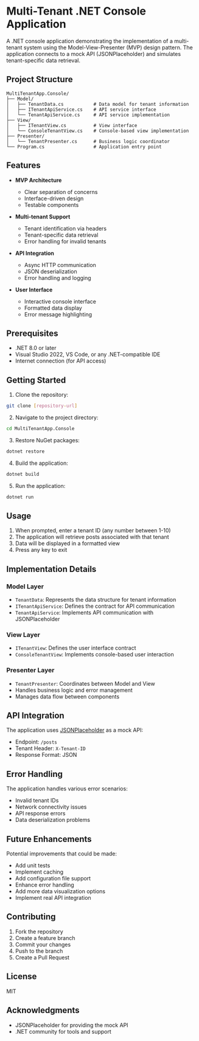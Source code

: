 # Multi-Tenant .NET Console Application

A .NET console application demonstrating the implementation of a multi-tenant system using the Model-View-Presenter (MVP) design pattern. The application connects to a mock API (JSONPlaceholder) and simulates tenant-specific data retrieval.

## Project Structure

```
MultiTenantApp.Console/
├── Model/
│   ├── TenantData.cs           # Data model for tenant information
│   ├── ITenantApiService.cs    # API service interface
│   └── TenantApiService.cs     # API service implementation
├── View/
│   ├── ITenantView.cs          # View interface
│   └── ConsoleTenantView.cs    # Console-based view implementation
├── Presenter/
│   └── TenantPresenter.cs      # Business logic coordinator
└── Program.cs                  # Application entry point
```

## Features

- **MVP Architecture**
  - Clear separation of concerns
  - Interface-driven design
  - Testable components
  
- **Multi-tenant Support**
  - Tenant identification via headers
  - Tenant-specific data retrieval
  - Error handling for invalid tenants

- **API Integration**
  - Async HTTP communication
  - JSON deserialization
  - Error handling and logging

- **User Interface**
  - Interactive console interface
  - Formatted data display
  - Error message highlighting

## Prerequisites

- .NET 8.0 or later
- Visual Studio 2022, VS Code, or any .NET-compatible IDE
- Internet connection (for API access)

## Getting Started

1. Clone the repository:
```bash
git clone [repository-url]
```

2. Navigate to the project directory:
```bash
cd MultiTenantApp.Console
```

3. Restore NuGet packages:
```bash
dotnet restore
```

4. Build the application:
```bash
dotnet build
```

5. Run the application:
```bash
dotnet run
```

## Usage

1. When prompted, enter a tenant ID (any number between 1-10)
2. The application will retrieve posts associated with that tenant
3. Data will be displayed in a formatted view
4. Press any key to exit

## Implementation Details

### Model Layer
- `TenantData`: Represents the data structure for tenant information
- `ITenantApiService`: Defines the contract for API communication
- `TenantApiService`: Implements API communication with JSONPlaceholder

### View Layer
- `ITenantView`: Defines the user interface contract
- `ConsoleTenantView`: Implements console-based user interaction

### Presenter Layer
- `TenantPresenter`: Coordinates between Model and View
- Handles business logic and error management
- Manages data flow between components

## API Integration

The application uses [JSONPlaceholder](https://jsonplaceholder.typicode.com) as a mock API:
- Endpoint: `/posts`
- Tenant Header: `X-Tenant-ID`
- Response Format: JSON

## Error Handling

The application handles various error scenarios:
- Invalid tenant IDs
- Network connectivity issues
- API response errors
- Data deserialization problems

## Future Enhancements

Potential improvements that could be made:
- Add unit tests
- Implement caching
- Add configuration file support
- Enhance error handling
- Add more data visualization options
- Implement real API integration

## Contributing

1. Fork the repository
2. Create a feature branch
3. Commit your changes
4. Push to the branch
5. Create a Pull Request

## License

MIT

## Acknowledgments

- JSONPlaceholder for providing the mock API
- .NET community for tools and support 